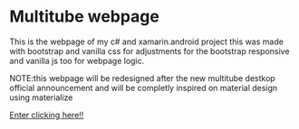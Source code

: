 # Multitube webpage
This is the webpage of my c# and xamarin.android project
this was made with bootstrap and vanilla css for adjustments for the bootstrap responsive
and vanilla js too for webpage logic.



NOTE:this webpage will be redesigned after the new multitube destkop official announcement and will be completly inspired on material design
using materialize



<a href='https://gr3gorywolf.github.io/multitubepage.github.io/'>Enter clicking here!!</a>
